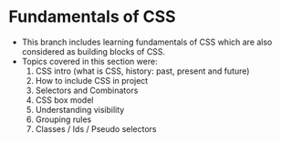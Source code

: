 # Fundamentals of CSS

- This branch includes learning fundamentals of CSS which are also considered as building blocks of CSS.
- Topics covered in this section were:
   1. CSS intro (what is CSS, history: past, present and future)
   2. How to include CSS in project
   3. Selectors and Combinators
   4. CSS box model
   5. Understanding visibility
   6. Grouping rules
   7. Classes / Ids / Pseudo selectors
